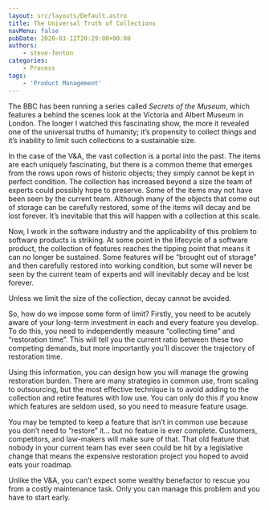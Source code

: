 ```yaml
---
layout: src/layouts/Default.astro
title: The Universal Truth of Collections
navMenu: false
pubDate: 2020-03-12T20:29:00+00:00
authors:
    - steve-fenton
categories:
    - Process
tags:
    - 'Product Management'
---
```


The BBC has been running a series called *Secrets of the Museum*, which features a behind the scenes look at the Victoria and Albert Museum in London. The longer I watched this fascinating show, the more it revealed one of the universal truths of humanity; it’s propensity to collect things and it’s inability to limit such collections to a sustainable size.

In the case of the V&amp;A, the vast collection is a portal into the past. The items are each uniquely fascinating, but there is a common theme that emerges from the rows upon rows of historic objects; they simply cannot be kept in perfect condition. The collection has increased beyond a size the team of experts could possibly hope to preserve. Some of the items may not have been seen by the current team. Although many of the objects that come out of storage can be carefully restored, some of the items will decay and be lost forever. It’s inevitable that this will happen with a collection at this scale.

Now, I work in the software industry and the applicability of this problem to software products is striking. At some point in the lifecycle of a software product, the collection of features reaches the tipping point that means it can no longer be sustained. Some features will be “brought out of storage” and then carefully restored into working condition, but some will never be seen by the current team of experts and will inevitably decay and be lost forever.

Unless we limit the size of the collection, decay cannot be avoided.

So, how do we impose some form of limit? Firstly, you need to be acutely aware of your long-term investment in each and every feature you develop. To do this, you need to independently measure “collecting time” and “restoration time”. This will tell you the current ratio between these two competing demands, but more importantly you’ll discover the trajectory of restoration time.

Using this information, you can design how you will manage the growing restoration burden. There are many strategies in common use, from scaling to outsourcing, but the most effective technique is to avoid adding to the collection and retire features with low use. You can only do this if you know which features are seldom used, so you need to measure feature usage.

You may be tempted to keep a feature that isn’t in common use because you don’t need to “restore” it… but no feature is ever complete. Customers, competitors, and law-makers will make sure of that. That old feature that nobody in your current team has ever seen could be hit by a legislative change that means the expensive restoration project you hoped to avoid eats your roadmap.

Unlike the V&amp;A, you can’t expect some wealthy benefactor to rescue you from a costly maintenance task. Only you can manage this problem and you have to start early.